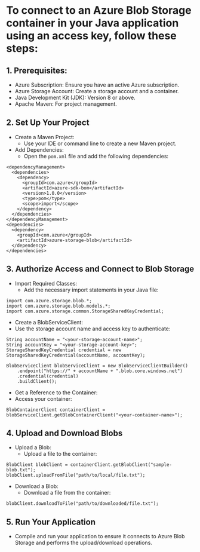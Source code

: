 # To connect to an Azure Blob Storage container in your Java application using an access key, follow these steps:

## 1. Prerequisites:

* Azure Subscription: Ensure you have an active Azure subscription.
* Azure Storage Account: Create a storage account and a container.
* Java Development Kit (JDK): Version 8 or above.
* Apache Maven: For project management.

## 2. Set Up Your Project

* Create a Maven Project:
  * Use your IDE or command line to create a new Maven project.
* Add Dependencies:
  * Open the `pom.xml` file and add the following dependencies:
```
<dependencyManagement>
  <dependencies>
    <dependency>
      <groupId>com.azure</groupId>
      <artifactId>azure-sdk-bom</artifactId>
      <version>1.0.0</version>
      <type>pom</type>
      <scope>import</scope>
    </dependency>
  </dependencies>
</dependencyManagement>
<dependencies>
  <dependency>
    <groupId>com.azure</groupId>
    <artifactId>azure-storage-blob</artifactId>
  </dependency>
</dependencies>
```

## 3. Authorize Access and Connect to Blob Storage

* Import Required Classes:
  * Add the necessary import statements in your Java file:
```
import com.azure.storage.blob.*;
import com.azure.storage.blob.models.*;
import com.azure.storage.common.StorageSharedKeyCredential;
```
* Create a BlobServiceClient:
 * Use the storage account name and access key to authenticate:

```
String accountName = "<your-storage-account-name>";
String accountKey = "<your-storage-account-key>";
StorageSharedKeyCredential credential = new StorageSharedKeyCredential(accountName, accountKey);

BlobServiceClient blobServiceClient = new BlobServiceClientBuilder()
    .endpoint("https://" + accountName + ".blob.core.windows.net")
    .credential(credential)
    .buildClient();
```
* Get a Reference to the Container:
 * Access your container:

```
BlobContainerClient containerClient = blobServiceClient.getBlobContainerClient("<your-container-name>");
```

## 4. Upload and Download Blobs

* Upload a Blob:
  * Upload a file to the container:
```
BlobClient blobClient = containerClient.getBlobClient("sample-blob.txt");
blobClient.uploadFromFile("path/to/local/file.txt");
```

* Download a Blob:
  * Download a file from the container:

```
blobClient.downloadToFile("path/to/downloaded/file.txt");
```

## 5. Run Your Application

* Compile and run your application to ensure it connects to Azure Blob Storage and performs the upload/download operations.
